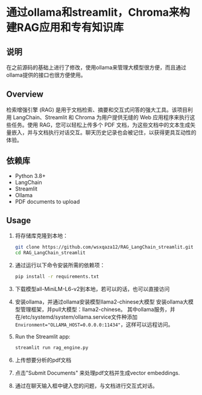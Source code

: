 # 通过ollama和streamlit，Chroma来构建RAG应用和专有知识库

## 说明
在之前源码的基础上进行了修改，使用ollama来管理大模型很方便，而且通过ollama提供的接口也很方便使用。


## Overview

检索增强引擎 (RAG) 是用于文档检索、摘要和交互式问答的强大工具。该项目利用 LangChain、Streamlit 和 Chroma 为用户提供无缝的 Web 应用程序来执行这些任务。使用 RAG，您可以轻松上传多个 PDF 文档，为这些文档中的文本生成矢量嵌入，并与文档执行对话交互。聊天历史记录也会被记住，以获得更具互动性的体验。

## 依赖库

- Python 3.8+
- LangChain
- Streamlit
- Ollama
- PDF documents to upload


## Usage

1. 将存储库克隆到本地：

   ```bash
   git clone https://github.com/wsxqaza12/RAG_LangChain_streamlit.git
   cd RAG_LangChain_streamlit
   ```

2. 通过运行以下命令安装所需的依赖项：
   ```bash
   pip install -r requirements.txt
   ```
   
3. 下载模型all-MiniLM-L6-v2到本地，若可以的话，也可以直接访问

4. 安装ollama，并通过ollama安装模型llama2-chinese大模型
   安装ollama大模型管理框架，并pull大模型：llama2-chinese。
   其中ollama服务，并在/etc/systemd/system/ollama.service文件种添加`Environment="OLLAMA_HOST=0.0.0.0:11434"`，这样可以远程访问。

3. Run the Streamlit app:
   ```bash
   streamlit run rag_engine.py
   ```

6. 上传想要分析的pdf文档

7. 点击"Submit Documents" 来处理pdf文档并生成vector embeddings.

9. 通过在聊天输入框中键入您的问题，与文档进行交互式对话。
